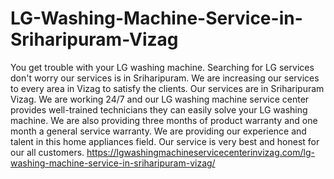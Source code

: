 # LG-Washing-Machine-Service-in-Sriharipuram-Vizag
 You get trouble with your LG washing machine. Searching for LG services don't worry our services is in Sriharipuram. We are increasing our services to every area in Vizag to satisfy the clients. Our services are in Sriharipuram Vizag. We are working 24/7 and our LG washing machine service center provides well-trained technicians they can easily solve your LG washing machine. We are also providing three months of product warranty and one month a general service warranty. We are providing our experience and talent in this home appliances field. Our service is very best and honest for our all customers. https://lgwashingmachineservicecenterinvizag.com/lg-washing-machine-service-in-sriharipuram-vizag/
